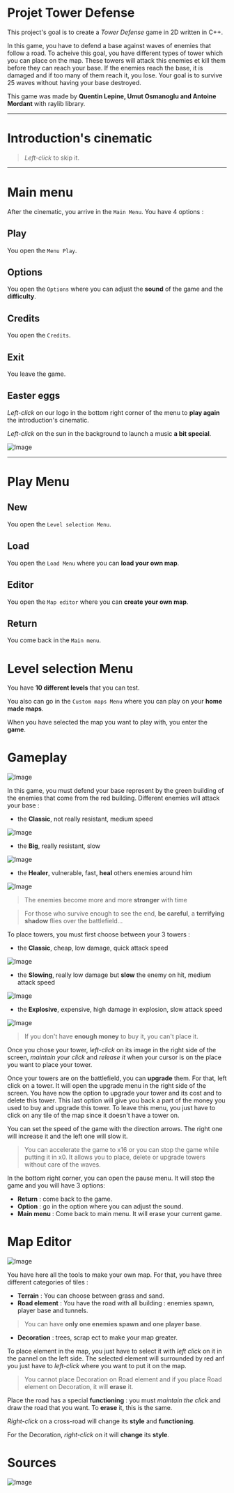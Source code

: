 # Projet Tower Defense


This project's goal is to create a *Tower Defense* game in 2D written in C++. 

In this game, you have to defend a base against waves of enemies that follow a road.
To acheive this goal, you have different types of tower which you can place on the map.
These towers will attack this enemies et kill them before they can reach your base.
If the enemies reach the base, it is damaged and if too many of them reach it, you lose.
Your goal is to survive 25 waves without having your base destroyed.

This game was made by **Quentin Lepine, Umut Osmanoglu and Antoine Mordant** with raylib library.

---
# Introduction's cinematic
>*Left-click* to skip it.

---
# Main menu

After the cinematic, you arrive in the `Main Menu`. You have 4 options :

## Play
You open the `Menu Play`.

## Options
You open the `Options` where you can adjust the **sound** of the game and the **difficulty**.

## Credits
You open the `Credits`.

## Exit
You leave the game.

## Easter eggs
*Left-click* on our logo in the bottom right corner of the menu to **play again** the introduction's cinematic.

*Left-click* on the sun in the background to launch a music **a bit special**.

![Image](assets/textures/Marie-Antoine.png)


---
# Play Menu
## New
You open the `Level selection Menu`.

## Load
You open the `Load Menu` where you can **load your own map**.

## Editor
You open the `Map editor` where you can **create your own map**.

## Return
You come back in the `Main menu`.


# Level selection Menu
You have **10 different levels** that you can test.

You also can go in the `Custom maps Menu` where you can play on your **home made maps**.

When you have selected the map you want to play with, you enter the **game**.


# Gameplay

![Image](assets/readme/gameplay.png)

In this game, you must defend your base represent by the green building of the enemies that come from the red building.
Different enemies will attack your base :
- the **Classic**, not really resistant, medium speed

![Image](assets/readme/classic.png)
- the **Big**, really resistant, slow

![Image](assets/readme/big.png)
- the **Healer**, vulnerable, fast, **heal** others enemies around him

![Image](assets/readme/healer.png)

>The enemies become more and more **stronger** with time

>For those who survive enough to see the end, **be careful**, a **terrifying shadow** flies over the battlefield...

To place towers, you must first choose between your 3 towers :
- the **Classic**, cheap, low damage, quick attack speed

![Image](assets/readme/classicTower.png)
- the **Slowing**, really low damage but **slow** the enemy on hit, medium attack speed

![Image](assets/readme/slowingTower.png)
- the **Explosive**, expensive, high damage in explosion, slow attack speed

![Image](assets/readme/explosiveTower.png)

>If you don't have **enough money** to buy it, you can't place it.

Once you chose your tower, *left-click* on its image in the right side of the screen, *maintain your click* and *release it* when your cursor is on the place you want to place your tower.

Once your towers are on the battlefield, you can **upgrade** them. 
For that, left click on a tower. It will open the upgrade menu in the right side of the screen.
You have now the option to upgrade your tower and its cost and to delete this tower. This last option will give you back a part of the money you used to buy and upgrade this tower.
To leave this menu, you just have to click on any tile of the map since it doesn't have a tower on.

You can set the speed of the game with the direction arrows. The right one will increase it and the left one will slow it.

>You can accelerate the game to x16 or you can stop the game while putting it in x0. It allows you to place, delete or upgrade towers without care of the waves.

In the bottom right corner, you can open the pause menu. It will stop the game and you will have 3 options:
- **Return** : come back to the game.
- **Option** : go in the option where you can adjust the sound.
- **Main menu** : Come back to main menu. It will erase your current game.

# Map Editor

![Image](assets/readme/editor.png)

You have here all the tools to make your own map.
For that, you have three different categories of tiles :
- **Terrain** :  You can choose between grass and sand.
- **Road element** : You have the road with all building : enemies spawn, player base and tunnels. 
>You can have **only one enemies spawn and one player base**.
- **Decoration** : trees, scrap ect to make your map greater.

To place element in the map, you just have to select it with *left click* on it in the pannel on the left side.
The selected element will surrounded by red anf you just have to *left-click* where you want to put it on the map. 

>You cannot place Decoration on Road element and if you place Road element on Decoration, it will **erase** it.

Place the road has a special **functioning** : you must *maintain the click* and draw the road that you want. To **erase** it, this is the same.

*Right-click* on a cross-road will change its **style** and **functioning**. 

For the Decoration, *right-click* on it will **change** its **style**.

# Sources

![Image](assets/textures/Marie-Antoine.png)

